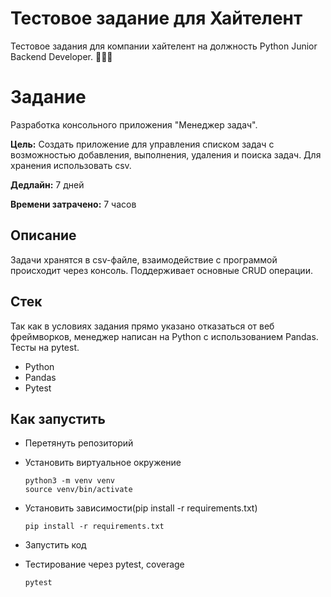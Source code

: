 # Тестовое задание для Хайтелент

Тестовое задания для компании хайтелент на должность Python Junior Backend Developer. 🌃🌆🌇

# Задание

Разработка консольного приложения "Менеджер задач".

**Цель:**  Создать приложение для управления списком задач с возможностью добавления, выполнения, удаления и поиска задач. Для хранения использовать csv.

**Дедлайн:** 7 дней

**Времени затрачено:** 7 часов
## Описание
Задачи хранятся в csv-файле, взаимодействие с программой происходит через консоль. Поддерживает основные CRUD операции. 
## Стек
Так как в условиях задания прямо указано отказаться от веб фреймворков, менеджер написан на Python с использованием Pandas. Тесты на pytest.
 - Python
 - Pandas
 - Pytest

## Как запустить
- Перетянуть репозиторий
- Установить виртуальное окружение
	```
   python3 -m venv venv
   source venv/bin/activate
    ```

- Установить зависимости(pip install -r requirements.txt)
    ```
   pip install -r requirements.txt
    ```
- Запустить код
- Тестирование через pytest, coverage
    ```
    pytest
    ```
